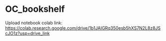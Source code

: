 # OC_bookshelf
Upload notebook
colab link:
https://colab.research.google.com/drive/1b1JAIGRq350esb5hXS7N2L8z8JScJO1z?usp=drive_link

